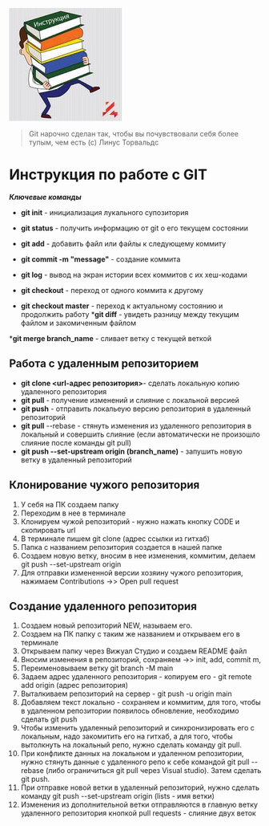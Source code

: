 ![Здесь картинка](GIT.jpg)

>Git нарочно сделан так, чтобы вы почувствовали себя более тупым, чем есть (с) Линус Торвальдс


# Инструкция по работе с GIT

***Ключевые команды***

* __git init__ - инициализация лукального супозитория
* __git status__ - получить информацию от git о его текущем состоянии

* __git add__ - добавить файл или файлы к следующему коммиту

* __git commit -m "message"__ - создание коммита

* __git log__ - вывод на экран истории всех коммитов с их хеш-кодами

* __git checkout__ - переход от одного коммита к другому
* __git checkout master__ - переход к актуальному состоянию и продолжить работу
*__git diff__ - увидеть разницу между текущим файлом и закомиченным файлом

*__git merge branch_name__ - сливает ветку с текущей 
веткой

## Работа с удаленным репозиторием

* __git clone <url-адрес репозитория>__- сделать локальную копию удаленного репозитория
* __git pull__ - получение изменений и слияние с локальной версией
* __git push__ - отправить локальеую версию репозитория в удаленный репозиторий
* __git pull__ --rebase - стянуть изменения из удаленного репозитория в локальный и совершить слияние (если автоматически не произошло слияние после команды git pull)
* __git push --set-upstream origin (branch_name)__ - запушить новую ветку в удаленный репозиторий


## Клонирование чужого репозитория
1. У себя на ПК создаем папку
2. Переходим в нее в терминале
3. Клонируем чужой репозиторий - нужно нажать кнопку CODE и скопировать url
4. В терминале пишем git clone (адрес ссылки из гитхаб)
5. Папка с названием репозитория создается в нашей папке
6. Создаем новую ветку, вносим в нее изменения, коммитим, делаем git push --set-upstream origin
7. Для отправки измененной версии хозяину чужого репозитория, нажимаем Contributions ->> Open pull request

## Создание удаленного репозитория
1. Создаем новый репозиторий NEW, называем его.
2. Создаем на ПК папку с таким же названием и открываем его в терминале
3. Открываем папку через Вижуал Студио и создаем README файл
4. Вносим изменения в репозиторий, сохраняем ->> init, add, commit m,
5. Переименовываем ветку git branch -M main
6. Задаем адрес удаленного репозитория - копируем его - git remote add origin (адрес репозитория)
7. Выталкиваем репозиторий на сервер - git push -u origin main
8. Добавляем текст локально - сохраняем и коммитим, для того, чтобы в удаленном репозитории появилось обновление, необходимо сделать git push
9. Чтобы изменить удаленный репозиторий и синхронизировать его с локальным, надо закомитить его на гитхаб, а для того, чтобы вытолкнуть на локальный репо, нужно сделать команду git pull.
10. При конфликте данных на локальном и удаленном репозитории, нужно стянуть данные с удаленного репо к себе командой git pull --rebase (либо ограничиться git pull через Visual studio). Затем сделать git push.
11. При отправке новой ветки в удаленный репозиторий, нужно сделать команду git push --set-upstream origin (lists - имя ветки)
12. Изменения из дополнительной ветки отправляются в главную ветку удаленного репозитория кнопкой pull requests - слияние двух веток



